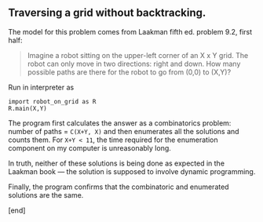 ## Traversing a grid without backtracking.

The model for this problem comes from Laakman fifth ed. problem 9.2, first half:

> Imagine a robot sitting on the upper-left corner of an X x Y grid. The robot can only move in two directions: right and down. How many possible paths are there for the robot to go from (0,0) to (X,Y)?

Run in interpreter as

    import robot_on_grid as R
    R.main(X,Y)

The program first calculates the answer as a combinatorics problem: number of paths = `C(X+Y, X)` and then enumerates all the solutions and counts them. For `X+Y < 11`, the time required for the enumeration component on my computer is unreasonably long.

In truth, neither of these solutions is being done as expected in the Laakman book — the solution is supposed to involve dynamic programming.

Finally, the program confirms that the combinatoric and enumerated solutions are the same.

[end]
